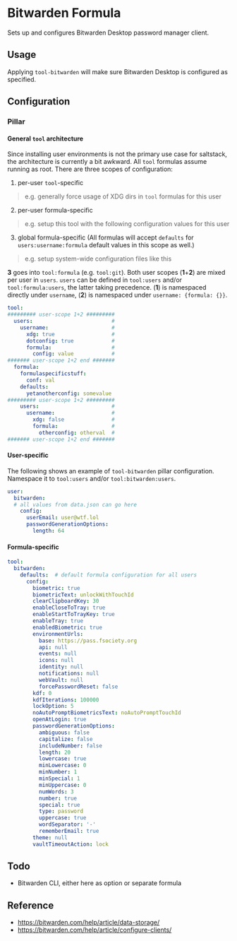 # Bitwarden Formula
Sets up and configures Bitwarden Desktop password manager client.

## Usage
Applying `tool-bitwarden` will make sure Bitwarden Desktop is configured as specified.

## Configuration
### Pillar
#### General `tool` architecture
Since installing user environments is not the primary use case for saltstack, the architecture is currently a bit awkward. All `tool` formulas assume running as root. There are three scopes of configuration:
1. per-user `tool`-specific
  > e.g. generally force usage of XDG dirs in `tool` formulas for this user
2. per-user formula-specific
  > e.g. setup this tool with the following configuration values for this user
3. global formula-specific (All formulas will accept `defaults` for `users:username:formula` default values in this scope as well.)
  > e.g. setup system-wide configuration files like this

**3** goes into `tool:formula` (e.g. `tool:git`). Both user scopes (**1**+**2**) are mixed per user in `users`. `users` can be defined in `tool:users` and/or `tool:formula:users`, the latter taking precedence. (**1**) is namespaced directly under `username`, (**2**) is namespaced under `username: {formula: {}}`.

```yaml
tool:
######### user-scope 1+2 #########
  users:                         #
    username:                    #
      xdg: true                  #
      dotconfig: true            #
      formula:                   #
        config: value            #
####### user-scope 1+2 end #######
  formula:
    formulaspecificstuff:
      conf: val
    defaults:
      yetanotherconfig: somevalue
######### user-scope 1+2 #########
    users:                       #
      username:                  #
        xdg: false               #
        formula:                 #
          otherconfig: otherval  #
####### user-scope 1+2 end #######
```

#### User-specific
The following shows an example of `tool-bitwarden` pillar configuration. Namespace it to `tool:users` and/or `tool:bitwarden:users`.
```yaml
user:
  bitwarden:
  # all values from data.json can go here
    config:
      userEmail: user@wtf.lol
      passwordGenerationOptions:
        length: 64
```

#### Formula-specific
```yaml
tool:
  bitwarden:
    defaults:  # default formula configuration for all users
      config:
        biometric: true
        biometricText: unlockWithTouchId
        clearClipboardKey: 30
        enableCloseToTray: true
        enableStartToTrayKey: true
        enableTray: true
        enabledBiometric: true
        environmentUrls:
          base: https://pass.fsociety.org
          api: null
          events: null
          icons: null
          identity: null
          notifications: null
          webVault: null
          forcePasswordReset: false
        kdf: 0
        kdfIterations: 100000
        lockOption: 5
        noAutoPromptBiometricsText: noAutoPromptTouchId
        openAtLogin: true
        passwordGenerationOptions:
          ambiguous: false
          capitalize: false
          includeNumber: false
          length: 20
          lowercase: true
          minLowercase: 0
          minNumber: 1
          minSpecial: 1
          minUppercase: 0
          numWords: 3
          number: true
          special: true
          type: password
          uppercase: true
          wordSeparator: '-'
          rememberEmail: true
        theme: null
        vaultTimeoutAction: lock

```

## Todo
- Bitwarden CLI, either here as option or separate formula

## Reference
- https://bitwarden.com/help/article/data-storage/
- https://bitwarden.com/help/article/configure-clients/
